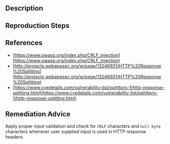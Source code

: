 ## Description


## Reproduction Steps


## References

- [https://www.owasp.org/index.php/CRLF_Injection](https://www.owasp.org/index.php/CRLF_Injection)
- [http://projects.webappsec.org/w/page/13246931/HTTP%20Response%20Splitting](http://projects.webappsec.org/w/page/13246931/HTTP%20Response%20Splitting)
- [https://www.cvedetails.com/vulnerability-list/ophttprs-1/http-response-splitting.html](https://www.cvedetails.com/vulnerability-list/ophttprs-1/http-response-splitting.html)


## Remediation Advice

Apply proper input validation and check for `CRLF` characters and `null byte` characters whenever user supplied input is used in HTTP response headers.

